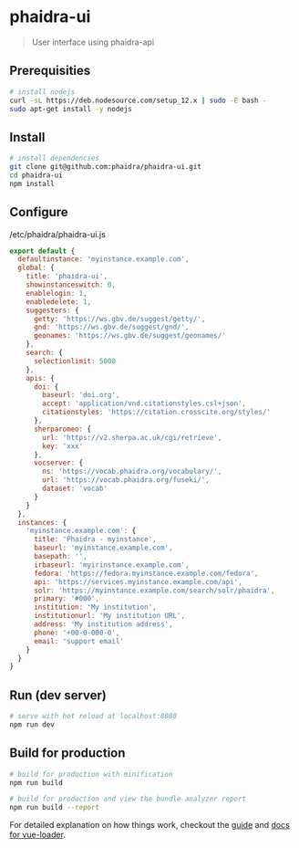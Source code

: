 # phaidra-ui

> User interface using phaidra-api

## Prerequisities

``` bash
# install nodejs
curl -sL https://deb.nodesource.com/setup_12.x | sudo -E bash -
sudo apt-get install -y nodejs
```

## Install

``` bash
# install dependencies
git clone git@github.com:phaidra/phaidra-ui.git
cd phaidra-ui
npm install
```

## Configure

/etc/phaidra/phaidra-ui.js
```js
export default {
  defaultinstance: 'myinstance.example.com',
  global: {
    title: 'phaidra-ui',
    showinstanceswitch: 0,
    enablelogin: 1,
    enabledelete: 1,
    suggesters: {
      getty: 'https://ws.gbv.de/suggest/getty/',
      gnd: 'https://ws.gbv.de/suggest/gnd/',
      geonames: 'https://ws.gbv.de/suggest/geonames/'
    },
    search: {
      selectionlimit: 5000
    },
    apis: {
      doi: {
        baseurl: 'doi.org',
        accept: 'application/vnd.citationstyles.csl+json',
        citationstyles: 'https://citation.crosscite.org/styles/'
      },
      sherparomeo: {
        url: 'https://v2.sherpa.ac.uk/cgi/retrieve',
        key: 'xxx'
      },
      vocserver: {
        ns: 'https://vocab.phaidra.org/vocabulary/',
        url: 'https://vocab.phaidra.org/fuseki/',
        dataset: 'vocab'
      }
    }
  },
  instances: {
    'myinstance.example.com': {
      title: 'Phaidra - myinstance',
      baseurl: 'myinstance.example.com',
      basepath: '',
      irbaseurl: 'myirinstance.example.com',
      fedora: 'https://fedora.myinstance.example.com/fedora',
      api: 'https://services.myinstance.example.com/api',
      solr: 'https://myinstance.example.com/search/solr/phaidra',
      primary: '#000',
      institution: 'My institution',
      institutionurl: 'My institution URL',
      address: 'My institution address',
      phone: '+00-0-000-0',
      email: 'support email'
    }
  }
}
```

## Run (dev server)

```bash
# serve with hot reload at localhost:8080
npm run dev
```

## Build for production

```bash
# build for production with minification
npm run build

# build for production and view the bundle analyzer report
npm run build --report
```


For detailed explanation on how things work, checkout the [guide](http://vuejs-templates.github.io/webpack/) and [docs for vue-loader](http://vuejs.github.io/vue-loader).
